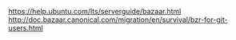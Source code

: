 https://help.ubuntu.com/lts/serverguide/bazaar.html
http://doc.bazaar.canonical.com/migration/en/survival/bzr-for-git-users.html
